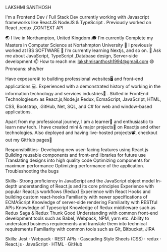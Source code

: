 LAKSHMI SANTHOSH




I'm a Frontend Dev / Full Stack Dev currently working with Javascript frameworks like ReactJS NodeJS & TypeScript . Previously worked on React ,redux ,CONTEXT API

🌏 I live in Northampton, United Kingdom 🎓 I'm currently Complete my Masters in Computer Science at Nortahmpton University 🔭 I previously worked at IBS SOFTWARE 🌱 I’m currently learning Nextjs, and so on. 💬 Ask me about JavaScript, TypeScript ,Database design, Server-side development 📫 How to reach me: lakshmisanthosh1994@gmail.com 😄 Pronouns: she/her

Have exposure♛ to building professional websites🖥 and front-end applications 💻. Experienced with a demonstrated history of working in the information technology and services industries🏢 . Skilled in FrontEnd Technologies✍️ as React.js,Node,js Redux, EcmaScript, JavaScript, HTML, CSS, Bootstrap, .GitHub, Net, SQL, and C# for web and window-based applications.

Apart from my professional journey, I am a learner📝 and enthusiastic to learn new tech. I have created  mini & major projects💼 on Reactjs and other technologies. Also deployed and having live-hosted projects📽, checkout out my GitHub pages📒

Responsibilities- Developing new user-facing features using React.js Building reusable components and front-end libraries for future use Translating designs into high quality code Optimizing components for maximum performance Optimizing performance of the application. Troubleshooting the bugs

Skills- Strong proficiency in JavaScript and the JavaScript object model In-depth understanding of React.js and its core principles Experience with popular React.js workflows (Redux) Experience with React Hooks and building custom react-hooks Familiarity with newer specifications of ECMAScript Knowledge of server-side rendering Familiarity with RESTful APIs Knowledge of Typescript Knowledge of Redux middleware such as Redux Saga & Redux Thunk Good Understanding with common front-end development tools such as Babel, Webpack, NPM, yarn etc. Ability to understand business requirements and translate them into technical requirements Familiarity with common tools such as Git, Bitbucket, JIRA

Skills: Jest · Webpack · REST APIs · Cascading Style Sheets (CSS) · redux · React.js · JavaScript · HTML · GitHub

